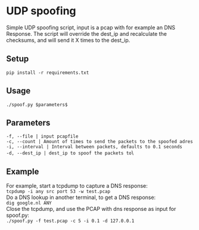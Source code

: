# UDP spoofing
Simple UDP spoofing script, input is a pcap with for example an DNS Response. The script will override the dest_ip and recalculate the checksums, and will send it X times to the dest_ip. 

## Setup
`pip install -r requirements.txt`
 
 ## Usage
`./spoof.py $parameters$` 
 
 ## Parameters
 `-f, --file | input pcapfile`\
 `-c, --count | Amount of times to send the packets to the spoofed adres `\
 `-i, --interval | Interval between packets, defaults to 0.1 seconds`\
 `-d, --dest_ip | dest_ip to spoof the packets to`\

 ## Example
 For example, start a tcpdump to capture a DNS response:\
`tcpdump -i any src port 53 -w test.pcap`\
Do a DNS lookup in another terminal, to get a DNS response:\
`dig google.nl ANY`\
Close the tcpdump, and use the PCAP with dns response as input for spoof.py:\
`./spoof.py -f test.pcap -c 5 -i 0.1 -d 127.0.0.1` 
